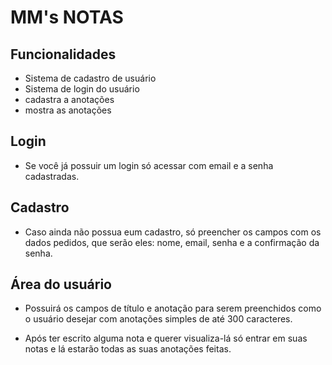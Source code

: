 # MM's NOTAS

## Funcionalidades

- Sistema de cadastro de usuário
- Sistema de login do usuário
- cadastra a anotações 
- mostra as anotações 


## Login 

- Se você já possuir um login só acessar com email e a senha cadastradas.

## Cadastro
 
- Caso ainda não possua eum cadastro, só preencher os campos com os dados pedidos, que serão eles: nome, email, senha e a confirmação da senha.

## Área do usuário

- Possuirá os campos de título e anotação para serem preenchidos como o usuário desejar com anotações simples de até 300 caracteres.

- Após ter escrito alguma nota e querer visualiza-lá só entrar em suas notas e lá estarão todas as suas anotações feitas.
